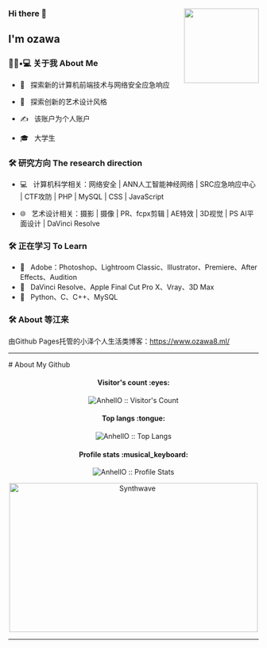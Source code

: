 ### Hi there 👋<img align='right'  src="https://avatars.githubusercontent.com/u/93878361?s=400&u=ae273db7e29d44c9e834a78e0e7c316c2dd1835e" width="150">
<h2> I'm ozawa </h2>



<h3> 👨🏻•💻 关于我 About Me </h3>



- 🤔 &nbsp; 探索新的计算机前端技术与网络安全应急响应

- 🌱 &nbsp; 探索创新的艺术设计风格

- ✍️ &nbsp; 该账户为个人账户

- 🎓 &nbsp; 大学生





<h3>🛠 研究方向 The research direction</h3>



- 💻 &nbsp; 计算机科学相关：网络安全 | ANN人工智能神经网络 | SRC应急响应中心 | CTF攻防 | PHP | MySQL | CSS | JavaScript 

- 🌐 &nbsp; 艺术设计相关：摄影 | 摄像 | PR、fcpx剪辑 | AE特效 | 3D视觉 | PS AI平面设计 | DaVinci Resolve





<h3>🛠 正在学习 To Learn</h3>

- 🔧 &nbsp; Adobe：Photoshop、Lightroom Classic、Illustrator、Premiere、After Effects、Audition
- 🔧 &nbsp; DaVinci Resolve、Apple Final Cut Pro X、Vray、3D Max
- 🔧 &nbsp; Python、C、C++、MySQL



<h3>🛠 About 等江来 </h3>

由Github Pages托管的小泽个人生活类博客：https://www.ozawa8.ml/

<hr>
# About My Github


<h4 align="center">Visitor's count :eyes:</h4>

<p align="center"><img src="https://profile-counter.glitch.me/{ozawa8}/count.svg" alt="AnhellO :: Visitor's Count" /></p>

<h4 align="center">Top langs :tongue:</h4>

<p align="center"><img src="https://github-readme-stats.vercel.app/api/top-langs/?username=ozawa8&langs_count=10&theme=tokyonight&layout=compact" alt="AnhellO :: Top Langs" /></p>

<h4 align="center">Profile stats :musical_keyboard:</h4>

<p align="center"><img src="https://github-readme-stats.vercel.app/api?username=ozawa8&show_icons=true&theme=synthwave" alt="AnhellO :: Profile Stats" /></p>

<p align="center"><img src="https://thumbs.gfycat.com/GoodnaturedFondGaur-size_restricted.gif" alt="Synthwave" height="300" width="500"></p>


---



